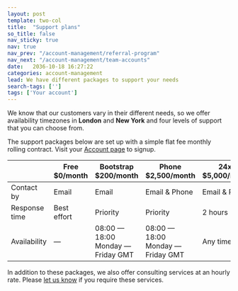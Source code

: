 ```yaml
---
layout: post
template: two-col
title:  "Support plans"
so_title: false
nav_sticky: true
nav: true
nav_prev: "/account-management/referral-program"
nav_next: "/account-management/team-accounts"
date:   2036-10-18 16:27:22
categories: account-management
lead: We have different packages to support your needs
search-tags: ['']
tags: ['Your account']
---
```


We know that our customers vary in their different needs, so we offer availability timezones in <b>London</b> and <b>New York</b> and four levels of support that you can choose from.

The support packages below are set up with a simple flat fee monthly rolling contract. Visit your <a href="https://app.cloud66.com/support" target="_blank">Account page</a> to signup.

<table class='table table-bordered table-striped table-small'>
    <thead>
        <tr>
            <th align="center"></th>
            <th align="center">Free <br/> $0/month</th>
            <th align="center">Bootstrap <br/> $200/month</th>
            <th align="center">Phone <br/> $2,500/month</th>
            <th align="center">24x7 <br/> $5,000/month</th>
        </tr>
    </thead>
    <tbody>
        <tr>
            <td>Contact by</td>
            <td>Email</td>
            <td>Email</td>
            <td>Email & Phone</td>
            <td>Email & Phone</td>
        </tr>
        <tr>
            <td>Response time</td>
            <td>Best effort</td>
            <td>Priority</td>
            <td>Priority</td>
            <td>2 hours</td>
        </tr>
        <tr>
            <td>Availability</td>
            <td>&mdash;</td>
            <td>08:00 &mdash; 18:00 <br/>Monday &mdash; Friday GMT</td>
            <td>08:00 &mdash; 18:00 <br/>Monday &mdash; Friday GMT</td>
            <td>Any time</td>
        </tr>
    </tbody>
</table>

In addition to these packages, we also offer consulting services at an hourly rate. Please <a href="mailto:hello@cloud66.com">let us know</a> if you require these services.
